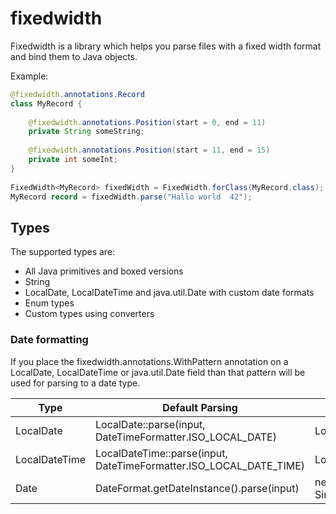# fixedwidth

Fixedwidth is a library which helps you parse files with a fixed width format and bind them to Java objects.

Example:

````java
@fixedwidth.annotations.Record
class MyRecord {
    
    @fixedwidth.annotations.Position(start = 0, end = 11)
    private String someString;
    
    @fixedwidth.annotations.Position(start = 11, end = 15)
    private int someInt;
}
 
FixedWidth<MyRecord> fixedWidth = FixedWidth.forClass(MyRecord.class);
MyRecord record = fixedWidth.parse("Hallo world  42");
````

## Types

The supported types are:

* All Java primitives and boxed versions
* String
* LocalDate, LocalDateTime and java.util.Date with custom date formats
* Enum types
* Custom types using converters

### Date formatting
If you place the fixedwidth.annotations.WithPattern annotation on a LocalDate, LocalDateTime or 
java.util.Date field than that pattern will be used for parsing to a date type.

Type | Default Parsing | Parsing with pattern
------------ | ------------- | -------------
LocalDate | LocalDate::parse(input, DateTimeFormatter.ISO_LOCAL_DATE) | LocalDate::parse(input, pattern)
LocalDateTime | LocalDateTime::parse(input, DateTimeFormatter.ISO_LOCAL_DATE_TIME) | LocalDateTime::parse(input, pattern)
Date | DateFormat.getDateInstance().parse(input) | new SimpleDateFormat(pattern).parse(input);
